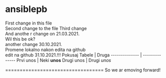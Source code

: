 # ansiblepb
First change in this file  
Second change to the file
Third change<br/>
And anothe r change on 21.03.2021.<br/>
Wil this be ok?<br/>
another change 30.10.2021.<br/>
Promene lokalno nakon edita na github<br/>
edit na github 31.10.2021.!!!
Pokusaj Tabele | Druga
-------------- | --------------
Prvi unos | Neki **unos**
Drugi unos | Drugi *unos*

==================================
So we ar emoving forward!
